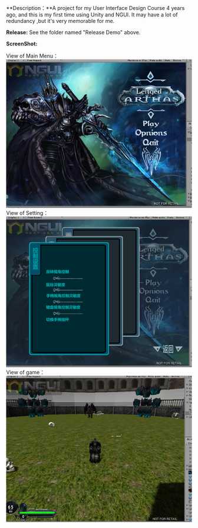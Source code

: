 **Description：**A project for my User Interface Design Course 4 years ago, and this is
my first time using Unity and NGUI. It may have a lot of redundancy ,but it's very memorable for me.

**Release:** See the folder named "Release Demo" above.

**ScreenShot:**

View of Main Menu：
![](https://github.com/DonDracula/Unity_Demo/blob/master/Arthas(UI)/screenshot-1.png)  
View of Setting：
![](https://github.com/DonDracula/Unity_Demo/blob/master/Arthas(UI)/screenshot-2.png)  
View of game：
![](https://github.com/DonDracula/Unity_Demo/blob/master/Arthas(UI)/screenshot-3.png)  
